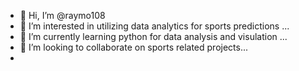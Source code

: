 - 👋 Hi, I’m @raymo108
- 👀 I’m interested in utilizing data analytics for sports predictions ...
- 🌱 I’m currently learning python for data analysis and visulation ...
- 💞️ I’m looking to collaborate on sports related projects...
- 


<!---
raymo108/raymo108 is a ✨ special ✨ repository because its `README.md` (this file) appears on your GitHub profile.
You can click the Preview link to take a look at your changes.
--->
